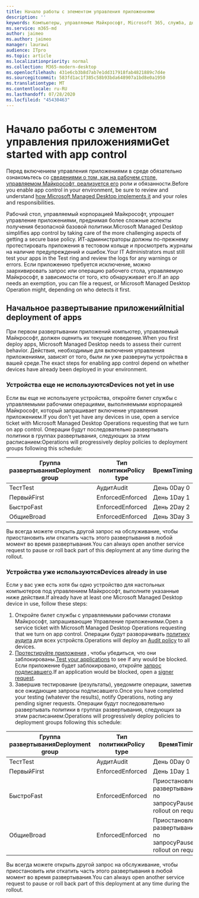 ```yaml
---
title: Начало работы с элементом управления приложениями
description: ''
keywords: Компьютеры, управляемые Майкрософт, Microsoft 365, служба, документация
ms.service: m365-md
author: jaimeo
ms.author: jaimeo
manager: laurawi
audience: ITpro
ms.topic: article
ms.localizationpriority: normal
ms.collection: M365-modern-desktop
ms.openlocfilehash: 431e6cb3b8d7ab7e1dd317918fab4821889c7d4e
ms.sourcegitcommit: 583fd1ac1f385c58b93bda648907a1bd8e0a1950
ms.translationtype: MT
ms.contentlocale: ru-RU
ms.lasthandoff: 07/28/2020
ms.locfileid: "45430463"
---
```

# <a name="get-started-with-app-control"></a><span data-ttu-id="b703e-103">Начало работы с элементом управления приложениями</span><span class="sxs-lookup"><span data-stu-id="b703e-103">Get started with app control</span></span>

<span data-ttu-id="b703e-104">Перед включением управления приложениями в среде обязательно ознакомьтесь со [сведениями о том, как на рабочем столе, управляемом Майкрософт, реализуется его](../service-description/app-control.md) роли и обязанности.</span><span class="sxs-lookup"><span data-stu-id="b703e-104">Before you enable app control in your environment, be sure to review and understand [how Microsoft Managed Desktop implements it](../service-description/app-control.md) and your roles and responsibilities.</span></span>

<span data-ttu-id="b703e-105">Рабочий стол, управляемый корпорацией Майкрософт, упрощает управление приложениями, преднимая более сложные аспекты получения безопасной базовой политики.</span><span class="sxs-lookup"><span data-stu-id="b703e-105">Microsoft Managed Desktop simplifies app control by taking care of the more challenging aspects of getting a secure base policy.</span></span> <span data-ttu-id="b703e-106">ИТ-администраторы должны по-прежнему протестировать приложения в тестовом кольце и просмотреть журналы на наличие предупреждений и ошибок.</span><span class="sxs-lookup"><span data-stu-id="b703e-106">Your IT Administrators must still test your apps in the Test ring and review the logs for any warnings or errors.</span></span> <span data-ttu-id="b703e-107">Если приложению требуется исключение, можно заархивировать запрос или операцию рабочего стола, управляемую Майкрософт, в зависимости от того, кто обнаруживает его.</span><span class="sxs-lookup"><span data-stu-id="b703e-107">If an app needs an exemption, you can file a request, or Microsoft Managed Desktop Operation might, depending on who detects it first.</span></span>

## <a name="initial-deployment-of-apps"></a><span data-ttu-id="b703e-108">Начальное развертывание приложений</span><span class="sxs-lookup"><span data-stu-id="b703e-108">Initial deployment of apps</span></span>

<span data-ttu-id="b703e-109">При первом развертывании приложений компьютер, управляемый Майкрософт, должен оценить их текущее поведение.</span><span class="sxs-lookup"><span data-stu-id="b703e-109">When you first deploy apps, Microsoft Managed Desktop needs to assess their current behavior.</span></span> <span data-ttu-id="b703e-110">Действия, необходимые для включения управления приложениями, зависят от того, были ли уже развернуты устройства в вашей среде.</span><span class="sxs-lookup"><span data-stu-id="b703e-110">The exact steps for enabling app control depend on whether devices have already been deployed in your environment.</span></span>

### <a name="devices-not-yet-in-use"></a><span data-ttu-id="b703e-111">Устройства еще не используются</span><span class="sxs-lookup"><span data-stu-id="b703e-111">Devices not yet in use</span></span>

<span data-ttu-id="b703e-112">Если вы еще не используете устройства, откройте билет службы с управляемыми рабочими операциями, выполняемыми корпорацией Майкрософт, который запрашивает включение управления приложением.</span><span class="sxs-lookup"><span data-stu-id="b703e-112">If you don't yet have any devices in use, open a service ticket with Microsoft Managed Desktop Operations requesting that we turn on app control.</span></span> <span data-ttu-id="b703e-113">Операции будут последовательно развертывать политики в группах развертывания, следующих за этим расписанием:</span><span class="sxs-lookup"><span data-stu-id="b703e-113">Operations will progressively deploy policies to deployment groups following this schedule:</span></span>

|<span data-ttu-id="b703e-114">Группа развертывания</span><span class="sxs-lookup"><span data-stu-id="b703e-114">Deployment group</span></span>  |<span data-ttu-id="b703e-115">Тип политики</span><span class="sxs-lookup"><span data-stu-id="b703e-115">Policy type</span></span>  |<span data-ttu-id="b703e-116">Время</span><span class="sxs-lookup"><span data-stu-id="b703e-116">Timing</span></span>  |
|---------|---------|---------|
|<span data-ttu-id="b703e-117">Тест</span><span class="sxs-lookup"><span data-stu-id="b703e-117">Test</span></span>     |  <span data-ttu-id="b703e-118">Аудит</span><span class="sxs-lookup"><span data-stu-id="b703e-118">Audit</span></span>       |  <span data-ttu-id="b703e-119">День 0</span><span class="sxs-lookup"><span data-stu-id="b703e-119">Day 0</span></span>       |
|<span data-ttu-id="b703e-120">Первый</span><span class="sxs-lookup"><span data-stu-id="b703e-120">First</span></span>     | <span data-ttu-id="b703e-121">Enforced</span><span class="sxs-lookup"><span data-stu-id="b703e-121">Enforced</span></span>        | <span data-ttu-id="b703e-122">День 1</span><span class="sxs-lookup"><span data-stu-id="b703e-122">Day 1</span></span>        |
|<span data-ttu-id="b703e-123">Быстро</span><span class="sxs-lookup"><span data-stu-id="b703e-123">Fast</span></span>     | <span data-ttu-id="b703e-124">Enforced</span><span class="sxs-lookup"><span data-stu-id="b703e-124">Enforced</span></span>        |  <span data-ttu-id="b703e-125">День 2</span><span class="sxs-lookup"><span data-stu-id="b703e-125">Day 2</span></span>       |
|<span data-ttu-id="b703e-126">Общие</span><span class="sxs-lookup"><span data-stu-id="b703e-126">Broad</span></span>     | <span data-ttu-id="b703e-127">Enforced</span><span class="sxs-lookup"><span data-stu-id="b703e-127">Enforced</span></span>        |  <span data-ttu-id="b703e-128">День 3</span><span class="sxs-lookup"><span data-stu-id="b703e-128">Day 3</span></span>       |

<span data-ttu-id="b703e-129">Вы всегда можете открыть другой запрос на обслуживание, чтобы приостановить или откатить часть этого развертывания в любой момент во время развертывания.</span><span class="sxs-lookup"><span data-stu-id="b703e-129">You can always open another service request to pause or roll back part of this deployment at any time during the rollout.</span></span>

### <a name="devices-already-in-use"></a><span data-ttu-id="b703e-130">Устройства уже используются</span><span class="sxs-lookup"><span data-stu-id="b703e-130">Devices already in use</span></span>

<span data-ttu-id="b703e-131">Если у вас уже есть хотя бы одно устройство для настольных компьютеров под управлением Майкрософт, выполните указанные ниже действия.</span><span class="sxs-lookup"><span data-stu-id="b703e-131">If already have at least one Microsoft Managed Desktop device in use, follow these steps:</span></span>

1. <span data-ttu-id="b703e-132">Откройте билет службы с управляемыми рабочими столами Майкрософт, запрашивающие Управление приложениями.</span><span class="sxs-lookup"><span data-stu-id="b703e-132">Open a service ticket with Microsoft Managed Desktop Operations requesting that we turn on app control.</span></span> <span data-ttu-id="b703e-133">Операции будут разворачивать [политику аудита](../service-description/app-control.md#audit-policy) для всех устройств.</span><span class="sxs-lookup"><span data-stu-id="b703e-133">Operations will deploy an [Audit policy](../service-description/app-control.md#audit-policy) to all devices.</span></span>
2. <span data-ttu-id="b703e-134">[Протестируйте приложения](../working-with-managed-desktop/work-with-app-control.md#add-a-new-app) , чтобы убедиться, что они заблокированы.</span><span class="sxs-lookup"><span data-stu-id="b703e-134">[Test your applications](../working-with-managed-desktop/work-with-app-control.md#add-a-new-app) to see if any would be blocked.</span></span> <span data-ttu-id="b703e-135">Если приложение будет заблокировано, откройте [запрос подписавшего](../working-with-managed-desktop/work-with-app-control.md#add-or-remove-a-trusted-signer).</span><span class="sxs-lookup"><span data-stu-id="b703e-135">If an application would be blocked, open a [signer request](../working-with-managed-desktop/work-with-app-control.md#add-or-remove-a-trusted-signer).</span></span> 
3. <span data-ttu-id="b703e-136">Завершив тестирование (результаты), уведомите операции, заметив все ожидающие запросы подписавшего.</span><span class="sxs-lookup"><span data-stu-id="b703e-136">Once you have completed your testing (whatever the results), notify Operations, noting any pending signer requests.</span></span> <span data-ttu-id="b703e-137">Операции будут последовательно развертывать политики в группах развертывания, следующих за этим расписанием:</span><span class="sxs-lookup"><span data-stu-id="b703e-137">Operations will progressively deploy policies to deployment groups following this schedule:</span></span>

|<span data-ttu-id="b703e-138">Группа развертывания</span><span class="sxs-lookup"><span data-stu-id="b703e-138">Deployment group</span></span>  |<span data-ttu-id="b703e-139">Тип политики</span><span class="sxs-lookup"><span data-stu-id="b703e-139">Policy type</span></span>  |<span data-ttu-id="b703e-140">Время</span><span class="sxs-lookup"><span data-stu-id="b703e-140">Timing</span></span>  |
|---------|---------|---------|
|<span data-ttu-id="b703e-141">Тест</span><span class="sxs-lookup"><span data-stu-id="b703e-141">Test</span></span>     |  <span data-ttu-id="b703e-142">Аудит</span><span class="sxs-lookup"><span data-stu-id="b703e-142">Audit</span></span>       |  <span data-ttu-id="b703e-143">День 0</span><span class="sxs-lookup"><span data-stu-id="b703e-143">Day 0</span></span>       |
|<span data-ttu-id="b703e-144">Первый</span><span class="sxs-lookup"><span data-stu-id="b703e-144">First</span></span>     | <span data-ttu-id="b703e-145">Enforced</span><span class="sxs-lookup"><span data-stu-id="b703e-145">Enforced</span></span>        | <span data-ttu-id="b703e-146">День 1</span><span class="sxs-lookup"><span data-stu-id="b703e-146">Day 1</span></span>        |
|<span data-ttu-id="b703e-147">Быстро</span><span class="sxs-lookup"><span data-stu-id="b703e-147">Fast</span></span>     | <span data-ttu-id="b703e-148">Enforced</span><span class="sxs-lookup"><span data-stu-id="b703e-148">Enforced</span></span>        |  <span data-ttu-id="b703e-149">Приостановлено, развертывание по запросу</span><span class="sxs-lookup"><span data-stu-id="b703e-149">Paused, rollout on request</span></span>       |
|<span data-ttu-id="b703e-150">Общие</span><span class="sxs-lookup"><span data-stu-id="b703e-150">Broad</span></span>     | <span data-ttu-id="b703e-151">Enforced</span><span class="sxs-lookup"><span data-stu-id="b703e-151">Enforced</span></span>        |  <span data-ttu-id="b703e-152">Приостановлено, развертывание по запросу</span><span class="sxs-lookup"><span data-stu-id="b703e-152">Paused, rollout on request</span></span>       |

<span data-ttu-id="b703e-153">Вы всегда можете открыть другой запрос на обслуживание, чтобы приостановить или откатить часть этого развертывания в любой момент во время развертывания.</span><span class="sxs-lookup"><span data-stu-id="b703e-153">You can always open another service request to pause or roll back part of this deployment at any time during the rollout.</span></span>



